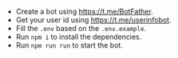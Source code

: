 - Create a bot using https://t.me/BotFather.
- Get your user id using https://t.me/userinfobot.
- Fill the `.env` based on the `.env.example`.
- Run `npm i` to install the dependencies.
- Run `npm run run` to start the bot.
